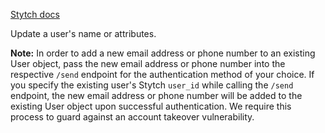 [Stytch docs](https://stytch.com/docs/api/update-user)

Update a user's name or attributes.

**Note:** In order to add a new email address or phone number to an existing User object, pass the new email address or phone number into the respective `/send` endpoint for the authentication method of your choice. If you specify the existing user's Stytch `user_id` while calling the `/send` endpoint, the new email address or phone number will be added to the existing User object upon successful authentication. We require this process to guard against an account takeover vulnerability.
